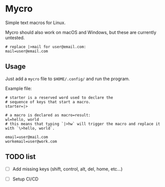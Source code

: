 # Mycro

Simple text macros for Linux.

Mycro should also work on macOS and Windows, but these are currently untested.

```
# replace |>mail for user@email.com:
mail=user@email.com
```

## Usage

Just add a `mycro` file to `$HOME/.config/` and run the program.

Example file:

```
# starter is a reserved word used to declare the
# sequence of keys that start a macro.
starter=|>

# a macro is declared as macro=result:
wl=hello, world
# this means that typing `|>hw` will trigger the macro and replace it with `\>hello, world`.

email=user@mail.com
workemail=user@work.com
```

## TODO list

- [ ] Add missing keys (shift, control, alt, del, home, etc...)
- [ ] Setup CI/CD

